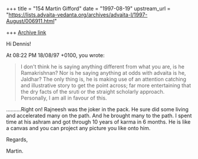 +++
title = "154 Martin Gifford"
date = "1997-08-19"
upstream_url = "https://lists.advaita-vedanta.org/archives/advaita-l/1997-August/006911.html"

+++
[Archive link](https://lists.advaita-vedanta.org/archives/advaita-l/1997-August/006911.html)

Hi Dennis!

At 08:22 PM 18/08/97 +0100, you wrote:

>I don't think he is saying anything different from what you are, is he
>Ramakrishnan? Nor is he saying anything at odds with advaita is he, Jaldhar?
>The only thing is, he is making use of an attention catching and
>illustrative story to get the point across; far more entertaining that the
>dry facts of the sruti or the straight scholarly approach. Personally, I am
>all in favour of this.

..........Right on! Rajneesh was the joker in the pack. He sure did some
living and accelerated many on the path. And he brought many to the path. I
spent time at his ashram and got through 10 years of karma in 6 months. He
is like a canvas and you can project any picture you like onto him.

Regards,

Martin.

